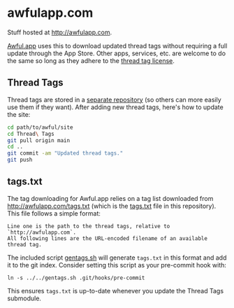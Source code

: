 awfulapp.com
============

Stuff hosted at http://awfulapp.com.

[Awful.app][] uses this to download updated thread tags without requiring a full update through the App Store. Other apps, services, etc. are welcome to do the same so long as they adhere to the [thread tag license][].

Thread Tags
-----------

Thread tags are stored in a [separate repository][Thread Tags.git] (so others can more easily use them if they want). After adding new thread tags, here's how to update the site:

```bash
cd path/to/awful/site
cd Thread\ Tags
git pull origin main
cd ..
git commit -am "Updated thread tags."
git push
```

tags.txt
--------

The tag downloading for Awful.app relies on a tag list downloaded from http://awfulapp.com/tags.txt (which is the [tags.txt][] file in this repository). This file follows a simple format:

    Line one is the path to the thread tags, relative to `http://awfulapp.com`.
    All following lines are the URL-encoded filename of an available thread tag.

The included script [gentags.sh][] will generate `tags.txt` in this format and add it to the git index. Consider setting this script as your pre-commit hook with:

    ln -s ../../gentags.sh .git/hooks/pre-commit

This ensures `tags.txt` is up-to-date whenever you update the Thread Tags submodule.


[Awful.app]: https://github.com/Awful/Awful.app
[gentags.sh]: gentags.sh
[tags.txt]: tags.txt
[thread tag license]: https://github.com/Awful/thread-tags/blob/master/LICENSE.txt
[Thread Tags.git]: https://github.com/Awful/thread-tags
